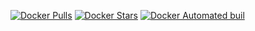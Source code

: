 [![Docker Pulls](https://img.shields.io/docker/pulls/mashape/kong.svg)]()
[![Docker Stars](https://img.shields.io/docker/stars/_/ubuntu.svg)]()
[![Docker Automated buil](https://img.shields.io/docker/automated/jrottenberg/ffmpeg.svg)]()